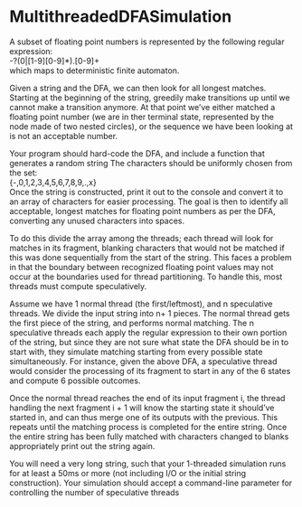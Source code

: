 # MultithreadedDFASimulation
A subset of floating point numbers is represented by the following regular expression:\
-?(0|[1-9][0-9]*)\.[0-9]+\
which maps to deterministic finite automaton.

Given a string and the DFA, we can then look for all longest matches. Starting at the beginning of
the string, greedily make transitions up until we cannot make a transition anymore. At that point we’ve
either matched a floating point number (we are in ther terminal state, represented by the node made of
two nested circles), or the sequence we have been looking at is not an acceptable number.

Your program should hard-code the DFA, and include a function that generates a random string
The characters should be uniformly chosen from the set:\
{-,0,1,2,3,4,5,6,7,8,9,.,x}\
Once the string is constructed, print it out to the console and convert it to an array of characters for easier
processing. The goal is then to identify all acceptable, longest matches for floating point numbers as per
the DFA, converting any unused characters into spaces.

To do this divide the array among the threads; each thread will look for matches in its fragment, blanking
characters that would not be matched if this was done sequentially from the start of the string. This faces
a problem in that the boundary between recognized floating point values may not occur at the boundaries
used for thread partitioning. To handle this, most threads must compute speculatively.

Assume we have 1 normal thread (the first/leftmost), and n speculative threads. We divide the input string
into n+ 1 pieces. The normal thread gets the first piece of the string, and performs normal matching. The
n speculative threads each apply the regular expression to their own portion of the string, but since they
are not sure what state the DFA should be in to start with, they simulate matching starting from every
possible state simultaneously. For instance, given the above DFA, a speculative thread would consider
the processing of its fragment to start in any of the 6 states and compute 6 possible outcomes.

Once the normal thread reaches the end of its input fragment i, the thread handling the next fragment
i + 1 will know the starting state it should’ve started in, and can thus merge one of its outputs with the
previous. This repeats until the matching process is completed for the entire string. Once the entire string
has been fully matched with characters changed to blanks appropriately print out the string again.

You will need a very long string, such that your 1-threaded simulation runs for at least a 50ms or more
(not including I/O or the initial string construction). Your simulation should accept a command-line
parameter for controlling the number of speculative threads
